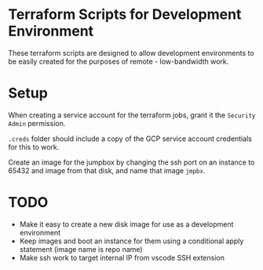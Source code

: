 # Terraform Scripts for Development Environment

These terraform scripts are designed to allow development environments to be easily created for the purposes of remote - low-bandwidth work.

# Setup

When creating a service account for the terraform jobs, grant it the `Security Admin` permission.

`.creds` folder should include a copy of the GCP service account credentials for this to work.

Create an image for the jumpbox by changing the ssh port on an instance to 65432 and image from that disk, and name that image `jmpbx`.

# TODO

* Make it easy to create a new disk image for use as a development environment
* Keep images and boot an instance for them using a conditional apply statement (image name is repo name)
* Make ssh work to target internal IP from vscode SSH extension
